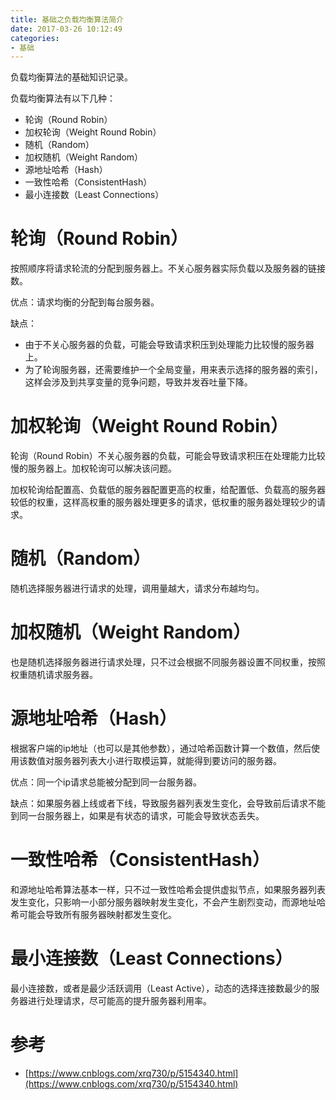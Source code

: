 ```yaml
---
title: 基础之负载均衡算法简介
date: 2017-03-26 10:12:49
categories: 
- 基础
---
```

负载均衡算法的基础知识记录。

<!--more-->

负载均衡算法有以下几种：

- 轮询（Round Robin）
- 加权轮询（Weight Round Robin）
- 随机（Random）
- 加权随机（Weight Random）
- 源地址哈希（Hash）
- 一致性哈希（ConsistentHash）
- 最小连接数（Least Connections）

# 轮询（Round Robin）

按照顺序将请求轮流的分配到服务器上。不关心服务器实际负载以及服务器的链接数。

优点：请求均衡的分配到每台服务器。

缺点：

- 由于不关心服务器的负载，可能会导致请求积压到处理能力比较慢的服务器上。
- 为了轮询服务器，还需要维护一个全局变量，用来表示选择的服务器的索引，这样会涉及到共享变量的竞争问题，导致并发吞吐量下降。

# 加权轮询（Weight Round Robin）

轮询（Round Robin）不关心服务器的负载，可能会导致请求积压在处理能力比较慢的服务器上。加权轮询可以解决该问题。

加权轮询给配置高、负载低的服务器配置更高的权重，给配置低、负载高的服务器较低的权重，这样高权重的服务器处理更多的请求，低权重的服务器处理较少的请求。

# 随机（Random）

随机选择服务器进行请求的处理，调用量越大，请求分布越均匀。

# 加权随机（Weight Random）

也是随机选择服务器进行请求处理，只不过会根据不同服务器设置不同权重，按照权重随机请求服务器。

# 源地址哈希（Hash）

根据客户端的ip地址（也可以是其他参数），通过哈希函数计算一个数值，然后使用该数值对服务器列表大小进行取模运算，就能得到要访问的服务器。

优点：同一个ip请求总能被分配到同一台服务器。

缺点：如果服务器上线或者下线，导致服务器列表发生变化，会导致前后请求不能到同一台服务器上，如果是有状态的请求，可能会导致状态丢失。

# 一致性哈希（ConsistentHash）

和源地址哈希算法基本一样，只不过一致性哈希会提供虚拟节点，如果服务器列表发生变化，只影响一小部分服务器映射发生变化，不会产生剧烈变动，而源地址哈希可能会导致所有服务器映射都发生变化。

# 最小连接数（Least Connections）

最小连接数，或者是最少活跃调用（Least Active），动态的选择连接数最少的服务器进行处理请求，尽可能高的提升服务器利用率。

# 参考

- [https://www.cnblogs.com/xrq730/p/5154340.html](https://www.cnblogs.com/xrq730/p/5154340.html)